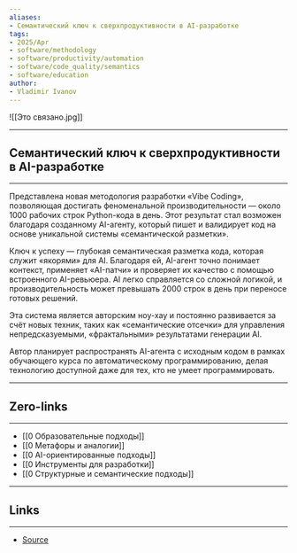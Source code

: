 ```yaml
---
aliases: 
- Семантический ключ к сверхпродуктивности в AI-разработке 
tags:
- 2025/Apr
- software/methodology
- software/productivity/automation
- software/code_quality/semantics
- software/education
author:
- Vladimir Ivanov
---
```

![[Это связано.jpg]]

-----
##  Семантический ключ к сверхпродуктивности в AI-разработке 
-----
Представлена новая методология разработки «Vibe Coding», позволяющая достигать феноменальной производительности — около 1000 рабочих строк Python-кода в день. Этот результат стал возможен благодаря созданному AI-агенту, который пишет и валидирует код на основе уникальной системы «семантической разметки».

Ключ к успеху — глубокая семантическая разметка кода, которая служит «якорями» для AI. Благодаря ей, AI-агент точно понимает контекст, применяет «AI-патчи» и проверяет их качество с помощью встроенного AI-ревьюера. AI легко справляется со сложной логикой, и производительность может превышать 2000 строк в день при переносе готовых решений.

Эта система является авторским ноу-хау и постоянно развивается за счёт новых техник, таких как «семантические отсечки» для управления непредсказуемыми, «фрактальными» результатами генерации AI. 

Автор планирует распространять AI-агента с исходным кодом в рамках обучающего курса по автоматическому программированию, делая технологию доступной даже для тех, кто не умеет программировать.

---
## Zero-links
---
- [[0 Образовательные подходы]]
- [[0 Метафоры и аналогии]]
- [[0 AI-ориентированные подходы]]
- [[0 Инструменты для разработки]]
- [[0 Структурные и семантические подходы]]

---
## Links
---
- [Source](https://t.me/turboproject/1630)